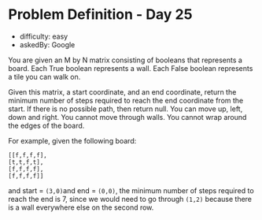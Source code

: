 # Problem Definition - Day 25
 
 - difficulty: easy
 - askedBy: Google

You are given an M by N matrix consisting of booleans that represents a board. Each True boolean represents a wall. Each False boolean represents a tile you can walk on. 

Given this matrix, a start coordinate, and an end coordinate, return the minimum number of steps required to reach the end coordinate from the start. If there is no possible path, then return null. You can move up, left, down and right. You cannot move through walls. You cannot wrap around the edges of the board.

For example, given the following board:
```
[[f,f,f,f],
[t,t,f,t],
[f,f,f,f],
[f,f,f,f]]
```

and start = `(3,0)`and end = `(0,0)`, the minimum number of steps required to reach the end is 7, since we would need to go through `(1,2)` because there is a wall everywhere else on the second row. 
